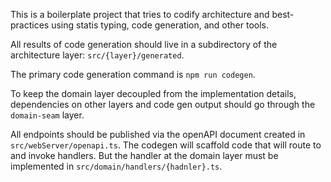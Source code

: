 This is a boilerplate project that tries to codify architecture and best-practices using statis typing, code generation, and other tools.

All results of code generation should live in a subdirectory of the architecture layer: `src/{layer}/generated`.

The primary code generation command is `npm run codegen`.

To keep the domain layer decoupled from the implementation details, dependencies on other layers and code gen output should go through the `domain-seam` layer.

All endpoints should be published via the openAPI document created in `src/webServer/openapi.ts`. The codegen will scaffold code that will route to and invoke handlers. But the handler at the domain layer must be implemented in `src/domain/handlers/{hadnler}.ts`.
